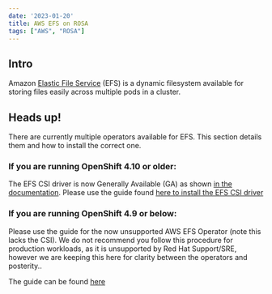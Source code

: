 ```yaml
---
date: '2023-01-20'
title: AWS EFS on ROSA
tags: ["AWS", "ROSA"]
---
```


## Intro
Amazon [Elastic File Service](https://aws.amazon.com/efs/) (EFS) is a dynamic filesystem available for storing files easily across multiple pods in a cluster.

## Heads up!
There are currently multiple operators available for EFS. This section details them and how to install the correct one.

### If you are running OpenShift 4.10 or older:

The EFS CSI driver is now Generally Available (GA) as shown [in the documentation](https://docs.openshift.com/container-platform/4.10/storage/container_storage_interface/persistent-storage-csi-aws-efs.html). Please use the guide found [here to install the EFS CSI driver](./aws-efs-csi-operator-on-rosa.md)

### If you are running OpenShift 4.9 or below:

Please use the guide for the now unsupported AWS EFS Operator (note this lacks the CSI). We do not recommend you follow this procedure for production workloads, as it is unsupported by Red Hat Support/SRE, however we are keeping this here for clarity between the operators and posterity..

The guide can be found [here](./aws-efs-operator-on-rosa.md)

